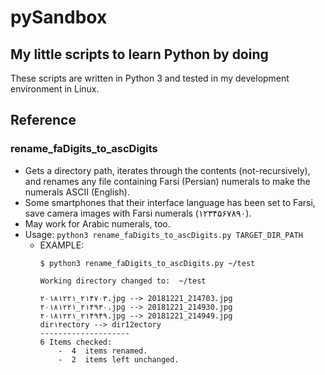 # pySandbox
## My little scripts to learn Python by doing
These scripts are written in Python 3 and tested in my development environment in Linux.

## Reference
### rename_faDigits_to_ascDigits
- Gets a directory path, iterates through the contents (not-recursively), and renames any file containing Farsi (Persian) numerals to make the numerals ASCII (English).
- Some smartphones that their interface language has been set to Farsi, save camera images with Farsi numerals (۱۲۳۴۵۶۷۸۹۰).
- May work for Arabic numerals, too.
- Usage: `python3 rename_faDigits_to_ascDigits.py TARGET_DIR_PATH`
    - EXAMPLE:
        ```
        $ python3 rename_faDigits_to_ascDigits.py ~/test
        
        Working directory changed to:  ~/test 

        ۲۰۱۸۱۲۲۱_۲۱۴۷۰۳.jpg --> 20181221_214703.jpg
        ۲۰۱۸۱۲۲۱_۲۱۴۹۳۰.jpg --> 20181221_214930.jpg
        ۲۰۱۸۱۲۲۱_۲۱۴۹۴۹.jpg --> 20181221_214949.jpg
        dir۱۲ectory --> dir12ectory
        --------------------
        6 Items checked:
            -  4  items renamed.
            -  2  items left unchanged.
        ```
